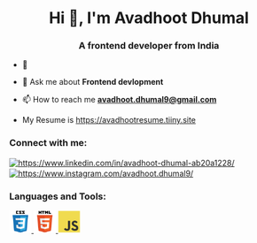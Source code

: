 <h1 align="center">Hi 👋, I'm Avadhoot Dhumal</h1>
<h3 align="center">A frontend developer from India</h3>

- 🌱 

- 💬 Ask me about **Frontend devlopment**

- 📫 How to reach me **avadhoot.dhumal9@gmail.com**

- My Resume is https://avadhootresume.tiiny.site

<h3 align="left">Connect with me:</h3>
<p align="left">
<a href="https://linkedin.com/in/https://www.linkedin.com/in/avadhoot-dhumal-ab20a1228/" target="blank"><img align="center" src="https://raw.githubusercontent.com/rahuldkjain/github-profile-readme-generator/master/src/images/icons/Social/linked-in-alt.svg" alt="https://www.linkedin.com/in/avadhoot-dhumal-ab20a1228/" height="30" width="40" /></a>
<a href="https://instagram.com/https://www.instagram.com/avadhoot.dhumal9/" target="blank"><img align="center" src="https://raw.githubusercontent.com/rahuldkjain/github-profile-readme-generator/master/src/images/icons/Social/instagram.svg" alt="https://www.instagram.com/avadhoot.dhumal9/" height="30" width="40" /></a>
</p>

<h3 align="left">Languages and Tools:</h3>
<p align="left"> <a href="https://www.w3schools.com/css/" target="_blank" rel="noreferrer"> <img src="https://raw.githubusercontent.com/devicons/devicon/master/icons/css3/css3-original-wordmark.svg" alt="css3" width="40" height="40"/> </a> <a href="https://www.w3.org/html/" target="_blank" rel="noreferrer"> <img src="https://raw.githubusercontent.com/devicons/devicon/master/icons/html5/html5-original-wordmark.svg" alt="html5" width="40" height="40"/> </a> <a href="https://developer.mozilla.org/en-US/docs/Web/JavaScript" target="_blank" rel="noreferrer"> <img src="https://raw.githubusercontent.com/devicons/devicon/master/icons/javascript/javascript-original.svg" alt="javascript" width="40" height="40"/> </a> </p>
